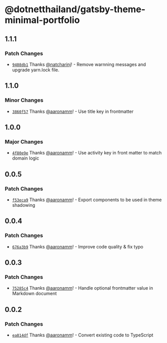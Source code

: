 # @dotnetthailand/gatsby-theme-minimal-portfolio

## 1.1.1

### Patch Changes

- [`9408db1`](https://github.com/dotnetthailand/minimal-portfolio/commit/9408db11168160a89b2b44239d4ac43152094631) Thanks [@natcharinj](https://github.com/natcharinj)! - Remove warnning messages and upgrade yarn.lock file.

## 1.1.0

### Minor Changes

- [`3860f57`](https://github.com/dotnetthailand/minimal-portfolio/commit/3860f57b9e2781177d93932c4250e33c2b475998) Thanks [@aaronamm](https://github.com/aaronamm)! - Use title key in frontmatter

## 1.0.0

### Major Changes

- [`4f80e9e`](https://github.com/dotnetthailand/minimal-portfolio/commit/4f80e9ed59566b3bf39b4f4d66ce1d9b5785452f) Thanks [@aaronamm](https://github.com/aaronamm)! - Use activity key in front matter to match domain logic

## 0.0.5

### Patch Changes

- [`f53eca9`](https://github.com/dotnetthailand/minimal-portfolio/commit/f53eca99286dd2c5b3838088806a8a8382ad5e24) Thanks [@aaronamm](https://github.com/aaronamm)! - Export components to be used in theme shadowing

## 0.0.4

### Patch Changes

- [`676a3b9`](https://github.com/dotnetthailand/minimal-portfolio/commit/676a3b9919d91f05f6cea793e08d0833656a105c) Thanks [@aaronamm](https://github.com/aaronamm)! - Improve code quality & fix typo

## 0.0.3

### Patch Changes

- [`75285c4`](https://github.com/dotnetthailand/minimal-portfolio/commit/75285c44a9f8b9d60faf66cb29a1829a9363b97d) Thanks [@aaronamm](https://github.com/aaronamm)! - Handle optional frontmatter value in Markdown document

## 0.0.2

### Patch Changes

- [`ea814df`](https://github.com/dotnetthailand/minimal-portfolio/commit/ea814dfb563f7da784a2b03db80967ba11ae97ee) Thanks [@aaronamm](https://github.com/aaronamm)! - Convert existing code to TypeScript
